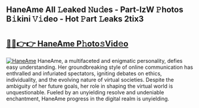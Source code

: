## HaneAme All 𝙻eaked 𝙽u𝚍es - Part-IzW 𝙿hotos B𝚒kini 𝚅𝚒deo - Hot 𝙿art 𝙻eaks 2tix3

# <h2><a href="http://ld287k.urlbe.top/?page=HaneAme">🔗🔗👉👉 HaneAme P𝚑oto𝚜Vid𝚎o</a></h2>

[![HaneAme](https://i.imgur.com/eBuTRDB.gif)](http://ld287k.urlbe.top/?page=HaneAme)
HaneAme, a multifaceted and enigmatic personality, defies easy understanding. Her groundbreaking style of online communication has enthralled and infuriated spectators, igniting debates on ethics, individuality, and the evolving nature of virtual societies. Despite the ambiguity of her future goals, her role in shaping the virtual world is unquestionable. Fueled by an unyielding resolve and undeniable enchantment, HaneAme progress in the digital realm is unyielding.
